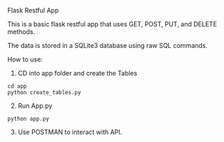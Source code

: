 Flask Restful App

This is a basic flask restful app that uses GET, POST, PUT, and DELETE methods.

The data is stored in a SQLite3 database using raw SQL commands.

How to use:

1. CD into app folder and create the Tables

```
cd app
python create_tables.py
```

2. Run App.py

```
python app.py
```

3. Use POSTMAN to interact with API.